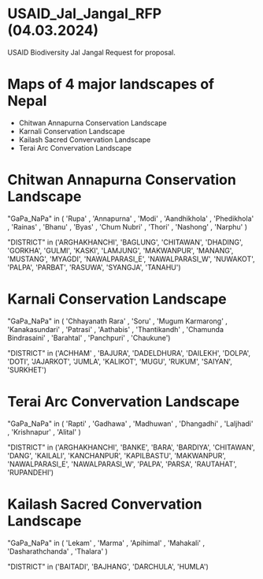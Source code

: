 # USAID_Jal_Jangal_RFP (04.03.2024)
USAID Biodiversity Jal Jangal Request for proposal.

# Maps of 4 major landscapes of Nepal 

- Chitwan Annapurna Conservation Landscape
- Karnali Conservation Landscape
- Kailash Sacred Convervation Landscape
- Terai Arc Convervation Landscape

# Chitwan Annapurna Conservation Landscape

"GaPa_NaPa" in ( 'Rupa' , 'Annapurna' , 'Modi' , 'Aandhikhola' , 'Phedikhola' , 'Rainas' , 'Bhanu' , 'Byas' , 'Chum Nubri' , 'Thori' , 'Nashong' , 'Narphu' )

"DISTRICT" in ('ARGHAKHANCHI', 'BAGLUNG', 'CHITAWAN', 'DHADING', 'GORKHA', 'GULMI', 'KASKI', 'LAMJUNG', 'MAKWANPUR', 'MANANG', 'MUSTANG', 'MYAGDI', 'NAWALPARASI_E', 'NAWALPARASI_W', 'NUWAKOT', 'PALPA', 'PARBAT', 'RASUWA', 'SYANGJA', 'TANAHU')

# Karnali Conservation Landscape

"GaPa_NaPa" in ( 'Chhayanath Rara' , 'Soru' , 'Mugum Karmarong' , 'Kanakasundari' , 'Patrasi' , 'Aathabis' , 'Thantikandh' , 'Chamunda Bindrasaini' , 'Barahtal' , 'Panchpuri' , 'Chaukune')

"DISTRICT" in ('ACHHAM' , 'BAJURA', 'DADELDHURA', 'DAILEKH', 'DOLPA', 'DOTI', 'JAJARKOT', 'JUMLA', 'KALIKOT', 'MUGU', 'RUKUM', 'SAIYAN', 'SURKHET')

# Terai Arc Convervation Landscape

"GaPa_NaPa" in ( 'Rapti' , 'Gadhawa' , 'Madhuwan' , 'Dhangadhi' , 'Laljhadi' , 'Krishnapur' , 'Alital' )

"DISTRICT" in ('ARGHAKHANCHI', 'BANKE', 'BARA', 'BARDIYA', 'CHITAWAN', 'DANG', 'KAILALI', 'KANCHANPUR', 'KAPILBASTU', 'MAKWANPUR', 'NAWALPARASI_E', 'NAWALPARASI_W', 'PALPA', 'PARSA', 'RAUTAHAT', 'RUPANDEHI')

# Kailash Sacred Convervation Landscape

"GaPa_NaPa" in ( 'Lekam' , 'Marma' , 'Apihimal' , 'Mahakali' , 'Dasharathchanda' , 'Thalara' )

"DISTRICT" in ('BAITADI', 'BAJHANG', 'DARCHULA', 'HUMLA')

